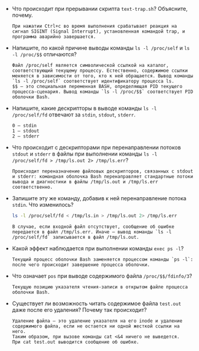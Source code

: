 * Что происходит при прерывании скрипта `text-trap.sh`? Объясните, почему.
    ```
    При нажатии Ctrl+c во время выполнения срабатывает реакция на сигнал SIGINT (Signal Interrupt), установленная командой trap, и программа аварийно завершается.
    ```
* Напишите, по какой причине выводы команды `ls -l /proc/self` и `ls -l /proc/$$` отличаются?
    ```
    Файл /proc/self является символической ссылкой на каталог, соответствующий текущему процессу. Естественно, содержимое ссылки меняется в зависимости от того, кто к ней обращается. Вывод команды `ls -l /proc/self` соответствует идентификатору процесса ls.
    $$ — это специальная переменная BASH, определяющая PID текущего процесса-сценария. Вывод команды `ls -l /proc/$$` соответствует PID оболочки Bash.
    ```
* Напишите, какие дескрипторы в выводе команды `ls -l /proc/self/fd` отвечают за `stdin`, `stdout`, `stderr`.
    ```
    0 — stdin
    1 — stdout
    2 — stderr
    ```
* Что происходит с дескрипторами при перенаправлении потоков `stdout` и `stderr` в файлы при выполнении команды `ls -l /proc/self/fd > /tmp/ls.out 2> /tmp/ls.err`?
    ```
    Происходит переназначение файловых дескрипторов, связанных с stdout и stderr: командная оболочка Bash перенаправляет стандартные потоки вывода и диагностики в файлы /tmp/ls.out и /tmp/ls.err соответственно.
    ```
* Запишите эту же команду, добавив к ней перенаправление потока `stdin`. Что изменилось?
    ```sh
    ls -l /proc/self/fd < /tmp/ls.in > /tmp/ls.out 2> /tmp/ls.err
    ```

    ```
    В случае, если входной файл отсутствует, сообщение об ошибке передается в файл /tmp/ls.err. Иначе — вывод команды `ls -l /proc/self/fd` записывается в файл /tmp/ls.out.
    ```
* Какой эффект наблюдается при выполнении команды `exec ps -l`?
    ```
    Текущий процесс оболочки Bash заменяется процессом команды `ps -l`: после чего происходит завершение процесса оболочки.
    ```
* Что означает `pos` при выводе содержимого файла `/proc/$$/fdinfo/3`?
    ```
    Текущую позицию указателя чтения-записи в открытом файле процесса оболочки Bash.
    ```
* Существует ли возможность читать содержимое файла `test.out` даже после его удаления? Почему так происходит?
    ```
    Удаление файла — это удаление указателя на его inode и удаление содержимого файла, если не остается ни одной жесткой ссылки на него.
    Таким образом, при вызове команды cat <&4 ничего не выведется.
    При cat test.out выводится сообщение об ошибке.
    ```

